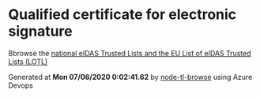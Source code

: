 # Qualified certificate for electronic signature 
 Bbrowse the [national eIDAS Trusted Lists and the EU List of eIDAS Trusted Lists (LOTL)](https://webgate.ec.europa.eu/tl-browser/#/) 
 
 
Generated at **Mon 07/06/2020  0:02:41.62** by [node-tl-browse](https://github.com/ymedlop/node-tl-browser) using Azure Devops 
